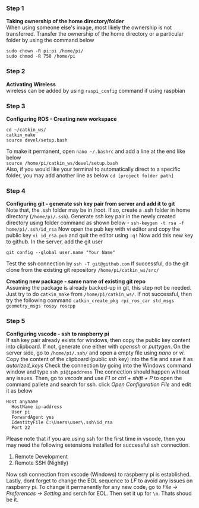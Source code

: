 ### Step 1 ###
**Taking ownership of the home directory/folder**  
When using someone else's image, most likely the ownership is not transferred. Transfer the ownership of the home directory or a particular folder by using the command below 
```
sudo chown -R pi:pi /home/pi/
sudo chmod -R 750 /home/pi
```
### Step 2 ###
**Activating Wireless**  
wireless can be added by using ```raspi_config``` command if using raspbian

### Step 3 ###  
**Configuring ROS - Creating new workspace**
```mkdir -p ~/catkin_ws/src
cd ~/catkin_ws/
catkin_make
source devel/setup.bash
```
To make it permanent, open ```nano ~/.bashrc```  and add a line at the end like below    
```source /home/pi/catkin_ws/devel/setup.bash```   
Also, if you would like your terminal to automatically direct to a specific folder, you may add another line as below 
```cd [project folder path]```
### Step 4 ###

**Configuring git - generate ssh key pair from server and add it to git**  
Note that, the .ssh folder may be in /root. If so, create a .ssh folder in home directory (```/home/pi/.ssh```).
Generate ssh key pair in the newly created directory using folder command as shown below - 
```ssh-keygen -t rsa -f home/pi/.ssh/id_rsa```
Now open the pub key with vi editor and copy the public key
```vi id_rsa.pub``` and quit the editor using ```:q!``` 
Now add this new key to github. 
In the server, add the git user 
```git config --global user.email "you@example.com"
git config --global user.name "Your Name"
```
Test the ssh connection by 
```ssh -T git@github.com```
If successful, do the git clone from the existing git repository 
```/home/pi/catkin_ws/src/```

**Creating new package - same name of existing git repo**  
Assuming the package is already backed-up in git, this step not be needed. Just try to do ```catkin_make``` from ```/home/pi/catkin_ws/```. If not successful, then try the following command 
```catkin_create_pkg rpi_ros_car std_msgs geometry_msgs rospy roscpp```

### Step 5 ###

**Configuring vscode - ssh to raspberry pi**   
If ssh key pair already exists for windows, then copy the public key content into clipboard. If not, generate one either with *openssh* or *puttygen*. On the server side, go to ```/home/pi/.ssh/``` and open a empty file using *nano* or *vi*. Copy the content of the clipboard (public ssh key) into the file and save it as *autorized_keys* 
Check the connection by going into the Windows command window and type 
```ssh pi@ipaddress```
The connection should happen without any issues. Then, go to *vscode* and use *F1* or *ctrl + shift + P* to open the command pallete and search for ssh. click *Open Configuration File* and edit it as below 
```
Host anyname
  HostName ip-address
  User pi
  ForwardAgent yes
  IdentityFile C:\Users\user\.ssh\id_rsa
  Port 22
  ```
Please note that if you are using ssh for the first time in vscode, then you may need the following extensions installed for successful ssh connection. 
1. Remote Development
2. Remote SSH (Nightly)   

Now ssh connection from vscode (Windows) to raspberry pi is established. Lastly, dont forget to change the EOL sequence to *LF* to avoid any issues on raspberry pi. To change it permanently for any new code, go to *File -> Preferences -> Setting* and serch for EOL. Then set it up for ```\n```. Thats shoud be it. 
